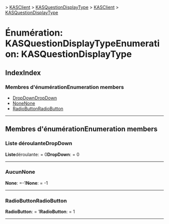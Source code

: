 <span data-ttu-id="e357f-101">[](../README.md) > [KASClient](../modules/kasclient.md) > [KASQuestionDisplayType](../enums/kasclient.kasquestiondisplaytype.md)</span><span class="sxs-lookup"><span data-stu-id="e357f-101">[](../README.md) > [KASClient](../modules/kasclient.md) > [KASQuestionDisplayType](../enums/kasclient.kasquestiondisplaytype.md)</span></span>

# <a name="enumeration-kasquestiondisplaytype"></a><span data-ttu-id="e357f-102">Énumération: KASQuestionDisplayType</span><span class="sxs-lookup"><span data-stu-id="e357f-102">Enumeration: KASQuestionDisplayType</span></span>

## <a name="index"></a><span data-ttu-id="e357f-103">Index</span><span class="sxs-lookup"><span data-stu-id="e357f-103">Index</span></span>

### <a name="enumeration-members"></a><span data-ttu-id="e357f-104">Membres d'énumération</span><span class="sxs-lookup"><span data-stu-id="e357f-104">Enumeration members</span></span>

* [<span data-ttu-id="e357f-105">DropDown</span><span class="sxs-lookup"><span data-stu-id="e357f-105">DropDown</span></span>](kasclient.kasquestiondisplaytype.md#dropdown)
* [<span data-ttu-id="e357f-106">None</span><span class="sxs-lookup"><span data-stu-id="e357f-106">None</span></span>](kasclient.kasquestiondisplaytype.md#none)
* [<span data-ttu-id="e357f-107">RadioButton</span><span class="sxs-lookup"><span data-stu-id="e357f-107">RadioButton</span></span>](kasclient.kasquestiondisplaytype.md#radiobutton)

---

## <a name="enumeration-members"></a><span data-ttu-id="e357f-108">Membres d'énumération</span><span class="sxs-lookup"><span data-stu-id="e357f-108">Enumeration members</span></span>

<a id="dropdown"></a>

###  <a name="dropdown"></a><span data-ttu-id="e357f-109">Liste déroulante</span><span class="sxs-lookup"><span data-stu-id="e357f-109">DropDown</span></span>

<span data-ttu-id="e357f-110">**Liste**déroulante: = 0</span><span class="sxs-lookup"><span data-stu-id="e357f-110">**DropDown**:  = 0</span></span>

___

<a id="none"></a>

###  <a name="none"></a><span data-ttu-id="e357f-111">Aucun</span><span class="sxs-lookup"><span data-stu-id="e357f-111">None</span></span>

<span data-ttu-id="e357f-112">**None**: =-1</span><span class="sxs-lookup"><span data-stu-id="e357f-112">**None**:  =  -1</span></span>

___

<a id="radiobutton"></a>

###  <a name="radiobutton"></a><span data-ttu-id="e357f-113">RadioButton</span><span class="sxs-lookup"><span data-stu-id="e357f-113">RadioButton</span></span>

<span data-ttu-id="e357f-114">**RadioButton**: = 1</span><span class="sxs-lookup"><span data-stu-id="e357f-114">**RadioButton**:  = 1</span></span>

___

